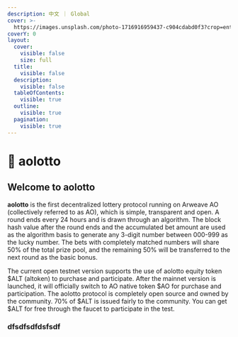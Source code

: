 ```yaml
---
description: 中文 ｜ Global
cover: >-
  https://images.unsplash.com/photo-1716916959437-c904cdabd0f3?crop=entropy&cs=srgb&fm=jpg&ixid=M3wxOTcwMjR8MHwxfHJhbmRvbXx8fHx8fHx8fDE3MjAzMjY3MzZ8&ixlib=rb-4.0.3&q=85
coverY: 0
layout:
  cover:
    visible: false
    size: full
  title:
    visible: false
  description:
    visible: false
  tableOfContents:
    visible: true
  outline:
    visible: true
  pagination:
    visible: true
---
```


# 🥲 aolotto

## Welcome to aolotto

**aolotto** is the first decentralized lottery protocol running on Arweave AO (collectively referred to as AO), which is simple, transparent and open. A round ends every 24 hours and is drawn through an algorithm. The block hash value after the round ends and the accumulated bet amount are used as the algorithm basis to generate any 3-digit number between 000-999 as the lucky number. The bets with completely matched numbers will share 50% of the total prize pool, and the remaining 50% will be transferred to the next round as the basic bonus.

The current open testnet version supports the use of aolotto equity token $ALT (altoken) to purchase and participate. After the mainnet version is launched, it will officially switch to AO native token $AO for purchase and participation. The aolotto protocol is completely open source and owned by the community. 70% of $ALT is issued fairly to the community. You can get $ALT for free through the faucet to participate in the test.

### dfsdfsdfdsfsdf



